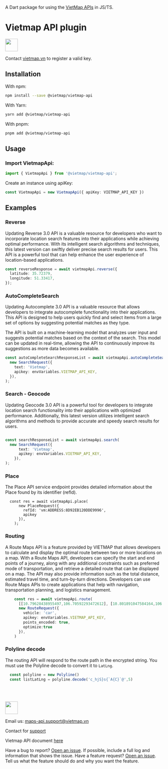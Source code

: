 
A Dart package for using the [VietMap APIs](https://maps.vietmap.vn/docs/map-api/overview/) in JS/TS.

# Vietmap API plugin

[<img src="https://bizweb.dktcdn.net/100/415/690/themes/804206/assets/logo.png?1689561872933" height="40"/> </p>](https://vietmap.vn/maps-api)

Contact [vietmap.vn](https://bit.ly/vietmap-api) to register a valid key.

## Installation

With npm:

```bash
npm install --save @vietmap/vietmap-api
```

With Yarn:

```bash
yarn add @vietmap/vietmap-api
```

With pnpm:

```bash
pnpm add @vietmap/vietmap-api
```

## Usage

### Import VietmapApi:

```typescript
import { VietmapApi } from '@vietmap/vietmap-api';
```

Create an instance using apiKey:

```typescript
const VietmapApi = new VietmapApi({ apiKey: VIETMAP_API_KEY })
```

## Examples

### Reverse 
Updating Reverse 3.0 API is a valuable resource for developers who want to incorporate location search features into their applications while achieving optimal performance. With its intelligent search algorithms and techniques, this latest version can swiftly deliver precise search results for users. This API is a powerful tool that can help enhance the user experience of location-based applications.

```typescript
const reverseResponse = await vietmapApi.reverse({
  latitude: 35.72379,
  longitude: 51.33417,
});
```

### AutoCompleteSearch
Updating Autocomplete 3.0 API is a valuable resource that allows developers to integrate autocomplete functionality into their applications. This API is designed to help users quickly find and select items from a large set of options by suggesting potential matches as they type.

The API is built on a machine-learning model that analyzes user input and suggests potential matches based on the context of the search. This model can be updated in real-time, allowing the API to continuously improve its suggestions as more data becomes available.


```typescript
const autoCompleteSearchResponseList = await vietmapApi.autoCompleteSearch(
  new SearchRequest({ 
    text: 'Vietmap',
    apikey: envVariables.VIETMAP_API_KEY, 
  }),
);
```

### Search - Geocode
Updating Geocode 3.0 API is a powerful tool for developers to integrate location search functionality into their applications with optimized performance. Additionally, this latest version utilizes intelligent search algorithms and methods to provide accurate and speedy search results for users.
```typescript

const searchResponseList = await vietmapApi.search(
  new SearchRequest({ 
      text: 'Vietmap',
      apikey: envVariables.VIETMAP_API_KEY, 
    }),
);
```
### Place
The Place API service endpoint provides detailed information about the Place found by its identifier (refId).
```tsx
  const res = await vietmapApi.place(
      new PlaceRequest({
        refId: 'vm:ADDRESS:8D92EB120DDE9996',
        apikey
      }),
    );
```
### Routing
A Route Maps API is a feature provided by VIETMAP that allows developers to calculate and display the optimal route between two or more locations on a map. With a Route Maps API, developers can specify the start and end points of a journey, along with any additional constraints such as preferred mode of transportation, and retrieve a detailed route that can be displayed on a map. The API may also provide information such as the total distance, estimated travel time, and turn-by-turn directions. Developers can use Route Maps APIs to create applications that help with navigation, transportation planning, and logistics management.

```typescript
    const res = await vietmapApi.route(
      [[10.79628438955497,106.70592293472612], [10.801891047584164,106.70660958023404]],
      new RouteRequest({ 
        vehicle: 'car',
        apikey: envVariables.VIETMAP_API_KEY,
        points_encoded: true, 
        optimize:true
      }),
    ) 
```

### Polyline decode
The routing API will respond to the route path in the encrypted string. 
You must use the Polyline decode to convert it to `LatLng`. 
```typescript
  const polyline = new Polyline()
  const listLatLng = polyline.decode('c_hjS}s{`A{C}`@',5)
```

</br>
</br>

[<img src="https://bizweb.dktcdn.net/100/415/690/themes/804206/assets/logo.png?1689561872933" height="40"/> </p>](https://vietmap.vn/maps-api)
Email us: [maps-api.support@vietmap.vn](mailto:maps-api.support@vietmap.vn)



Contact for [support](https://vietmap.vn/lien-he)

Vietmap API document [here](https://maps.vietmap.vn/docs/map-api/overview/)

Have a bug to report? [Open an issue](https://github.com/vietmap-company/vietmap_api_react_native/issues). If possible, include a full log and information that shows the issue.
Have a feature request? [Open an issue](https://github.com/vietmap-company/vietmap_api_react_native/issues). Tell us what the feature should do and why you want the feature.